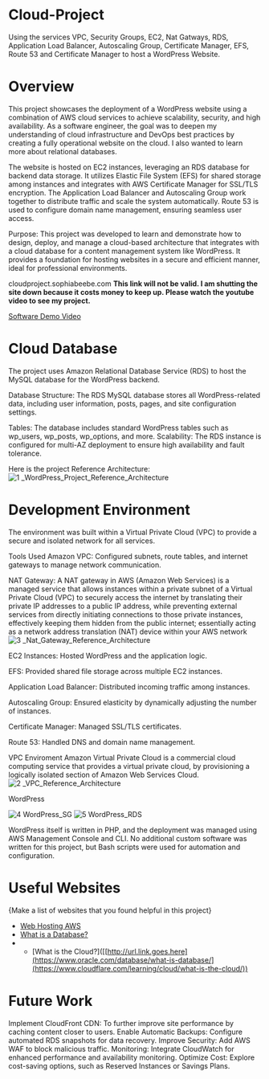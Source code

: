 # Cloud-Project
Using the services VPC, Security Groups, EC2, Nat Gatways, RDS, Application Load Balancer, Autoscaling Group, Certificate Manager, EFS, Route 53 and Certificate Manager to host a WordPress Website. 
# Overview
This project showcases the deployment of a WordPress website using a combination of AWS cloud services to achieve scalability, security, and high availability. As a software engineer, the goal was to deepen my understanding of cloud infrastructure and DevOps best practices by creating a fully operational website on the cloud. I also wanted to learn more about relational databases. 

The website is hosted on EC2 instances, leveraging an RDS database for backend data storage. It utilizes Elastic File System (EFS) for shared storage among instances and integrates with AWS Certificate Manager for SSL/TLS encryption. The Application Load Balancer and Autoscaling Group work together to distribute traffic and scale the system automatically. Route 53 is used to configure domain name management, ensuring seamless user access.

Purpose:
This project was developed to learn and demonstrate how to design, deploy, and manage a cloud-based architecture that integrates with a cloud database for a content management system like WordPress. It provides a foundation for hosting websites in a secure and efficient manner, ideal for professional environments.

cloudproject.sophiabeebe.com **This link will not be valid. I am shutting the site down because it costs money to keep up. Please watch the youtube video to see my project.**


[Software Demo Video]([[https://youtu.be/zfPN8i5sXMo])

# Cloud Database
The project uses Amazon Relational Database Service (RDS) to host the MySQL database for the WordPress backend.

Database Structure:
The RDS MySQL database stores all WordPress-related data, including user information, posts, pages, and site configuration settings.

Tables: The database includes standard WordPress tables such as wp_users, wp_posts, wp_options, and more.
Scalability: The RDS instance is configured for multi-AZ deployment to ensure high availability and fault tolerance.

Here is the project Reference Architecture: 
![1 _WordPress_Project_Reference_Architecture](https://github.com/user-attachments/assets/5decd037-4830-4a84-af5d-24d38339f038)

# Development Environment
The environment was built within a Virtual Private Cloud (VPC) to provide a secure and isolated network for all services.

Tools Used
Amazon VPC: Configured subnets, route tables, and internet gateways to manage network communication.


NAT Gateway:
A NAT gateway in AWS (Amazon Web Services) is a managed service that allows instances within a private subnet of a Virtual Private Cloud (VPC) to securely access the internet by translating their private IP addresses to a public IP address, while preventing external services from directly initiating connections to those private instances, effectively keeping them hidden from the public internet; essentially acting as a network address translation (NAT) device within your AWS network
![3 _Nat_Gateway_Reference_Architecture](https://github.com/user-attachments/assets/7ef68423-678b-44f6-884a-fe3224f067ca)


EC2 Instances: Hosted WordPress and the application logic.


EFS: Provided shared file storage across multiple EC2 instances.


Application Load Balancer: Distributed incoming traffic among instances.


Autoscaling Group: Ensured elasticity by dynamically adjusting the number of instances.


Certificate Manager: Managed SSL/TLS certificates.


Route 53: Handled DNS and domain name management.

VPC Enviroment
Amazon Virtual Private Cloud is a commercial cloud computing service that provides a virtual private cloud, by provisioning a logically isolated section of Amazon Web Services Cloud. 
![2 _VPC_Reference_Architecture](https://github.com/user-attachments/assets/8aa772fb-c2d2-4c74-bd4b-52552a459c87)

WordPress

![4 WordPress_SG](https://github.com/user-attachments/assets/9dca07b3-e598-4dac-acc6-52428845579d)
![5 WordPress_RDS](https://github.com/user-attachments/assets/1332f075-48dc-4e7b-8265-46f8e46f51b2)

WordPress itself is written in PHP, and the deployment was managed using AWS Management Console and CLI. No additional custom software was written for this project, but Bash scripts were used for automation and configuration.

# Useful Websites

{Make a list of websites that you found helpful in this project}

- [Web Hosting AWS]([http://url.link.goes.here](https://aws.amazon.com/websites/))
- [What is a Database?]([http://url.link.goes.here](https://www.oracle.com/database/what-is-database/))
- - [What is the Cloud?]([[http://url.link.goes.here](https://www.oracle.com/database/what-is-database/](https://www.cloudflare.com/learning/cloud/what-is-the-cloud/))

# Future Work

Implement CloudFront CDN: To further improve site performance by caching content closer to users.
Enable Automatic Backups: Configure automated RDS snapshots for data recovery.
Improve Security: Add AWS WAF to block malicious traffic.
Monitoring: Integrate CloudWatch for enhanced performance and availability monitoring.
Optimize Cost: Explore cost-saving options, such as Reserved Instances or Savings Plans.
